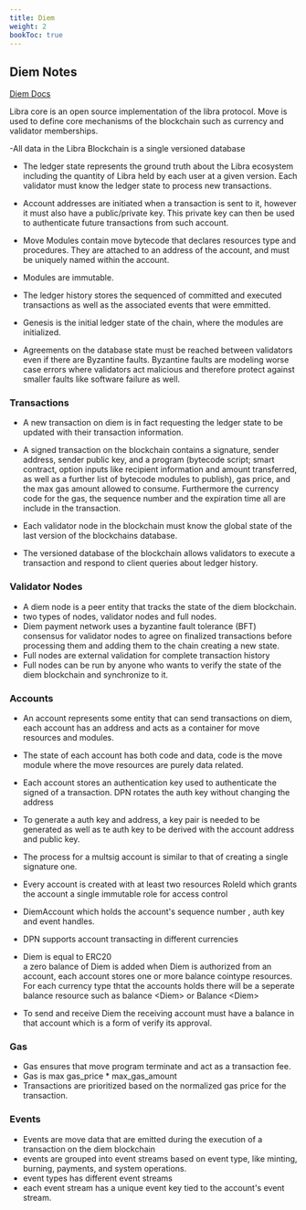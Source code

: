 ```yaml
---
title: Diem
weight: 2
bookToc: true
---
```


## Diem Notes

[Diem Docs](https://developers.diem.com/main/docs)   


Libra core is an open source implementation of the libra protocol. 
Move is used to define core mechanisms of the blockchain such as currency and validator memberships. 

-All data in the Libra Blockchain is a single versioned database
- The ledger state represents the ground truth about the Libra ecosystem including the quantity of Libra held by each user at a given version. Each validator must know the ledger state to process new transactions. 

- Account addresses are initiated when a transaction is sent to it, however it must also have a public/private key. This private key can then be used to authenticate future transactions from such account. 

- Move Modules contain move bytecode that declares resources type and procedures. They are attached to an address of the account, and must be uniquely named within the account. 
- Modules are immutable. 
- The ledger history stores the sequenced of committed and executed transactions as well as the associated events that were emmitted. 

- Genesis is the initial ledger state of the chain, where the modules are initialized. 

- Agreements on the database state must be reached between validators even if there are Byzantine faults. Byzantine faults are modeling worse case errors where validators act malicious and therefore protect against smaller faults like software failure as well. 

### Transactions 

- A new transaction on diem is in fact requesting the ledger state to be updated with their transaction information.  
- A signed transaction on the blockchain contains a signature, sender address, sender public key, and a program (bytecode script; smart contract, option inputs like recipient information and amount transferred, as well as a further list of bytecode modules to publish), gas price, and the max gas amount  allowed to consume. Furthermore the currency code for the gas, the sequence number and the expiration time all are include in the transaction.   

- Each validator node in the blockchain must know the global state of the last version of the blockchains database.   
- The versioned database of the blockchain allows validators to execute a transaction and respond to client queries about ledger history.   

### Validator Nodes

- A diem node is a peer entity that tracks the state of the diem blockchain.    
- two types of nodes, validator nodes and full nodes.   
- Diem payment network  uses a byzantine fault tolerance (BFT) consensus for validator nodes to agree on finalized transactions before processing them and adding them to the chain creating a new state.   
- Full nodes are external validation for complete transaction history  
- Full nodes can be run by anyone who wants to verify the state of the diem blockchain and synchronize to it.   

### Accounts
- An account represents some entity that can send transactions on diem, each account has an address and acts as a container for move resources and modules.  
- The state of each account has both code and data, code is the move module where the move resources are purely data related.   
- Each account stores an authentication key used to authenticate the signed of a transaction. DPN rotates the auth key without changing the address  
- To generate a auth key and address, a key pair is needed to be generated as well as te auth key to be derived with the account address and public key.   
- The process for a multsig account is similar to that of creating a single signature one.   

- Every account is created with at least two resources Roleld which grants the account a single immutable role for access control  
- DiemAccount which holds the account's sequence number , auth key and event handles.  
- DPN supports account transacting in different currencies  
- Diem<Cointype> is equal to ERC20  
a zero balance of Diem<Cointype> is added when Diem<Cointype> is authorized from an account, each account stores one or more balance cointype resources. For each currency type thtat the accounts holds there will be a seperate balance resource such as balance <Diem<Coin1>> or Balance <Diem<XUS>>
- To send and receive Diem<Cointype> the receiving account must have a balance in that account which is a form of verify its approval. 
### Gas 
- Gas ensures that move program terminate and act as a transaction fee. 
- Gas is max gas_price * max_gas_amount
- Transactions are prioritized based on the normalized gas price for the transaction. 

### Events

- Events are move data that are emitted during the execution of a transaction on the diem blockchain
-  events are grouped into event streams based on event type, like minting, burning, payments, and system operations. 
- event types has different event streams
- each event stream has a unique event key tied to the account's event stream.  
